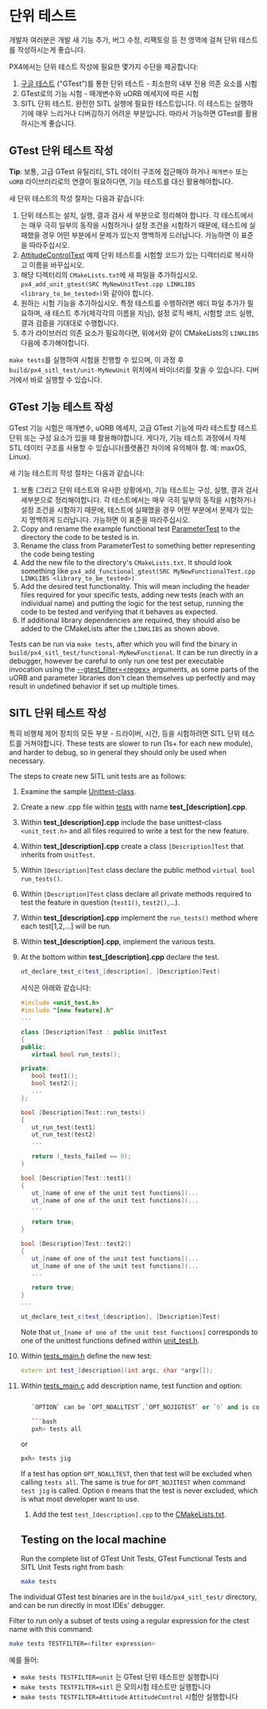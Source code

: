 # 단위 테스트

개발자 여러분은 개발 새 기능 추가, 버그 수정, 리팩토링 등 전 영역에 걸쳐 단위 테스트를 작성하시는게 좋습니다.

PX4에서는 단위 테스트 작성에 필요한 몇가지 수단을 제공합니다:

1. [구글 테스트](https://github.com/google/googletest/blob/master/googletest/docs/primer.md) ("GTest")를 통한 단위 테스트 - 최소한의 내부 전용 의존 요소를 시험
2. GTest로의 기능 시험 - 매개변수와 uORB 메세지에 따른 시험
3. SITL 단위 테스트. 완전한 SITL 실행에 필요한 테스트입니다. 이 테스트는 실행하기에 매우 느리거나 디버깅하기 어려운 부분입니다. 따라서 가능하면 GTest를 활용하시는게 좋습니다.

## GTest 단위 테스트 작성

**Tip**: 보통, 고급 GTest 유틸리티, STL 데이터 구조에 접근해야 하거나 `매개변수` 또는 `uORB` 라이브러리로의 연결이 필요하다면, 기능 테스트를 대신 활용해야합니다.

새 단위 테스트의 작성 절차는 다음과 같습니다:

1. 단위 테스트는 설치, 실행, 결과 검사 세 부분으로 정리해야 합니다. 각 테스트에서는 매우 극히 일부의 동작을 시험하거나 설정 조건을 시험하기 때문에, 테스트에 실패했을 경우 어떤 부분에서 문제가 있는지 명백하게 드러납니다. 가능하면 이 표준을 따라주십시오.
2. [AttitudeControlTest](https://github.com/PX4/PX4-Autopilot/blob/master/src/modules/mc_att_control/AttitudeControl/AttitudeControlTest.cpp) 예제 단위 테스트를 시험할 코드가 있는 디렉터리로 복사하고 이름을 바꾸십시오.
3. 해당 디렉터리의 `CMakeLists.txt`에 새 파일을 추가하십시오. `px4_add_unit_gtest(SRC MyNewUnitTest.cpp LINKLIBS <library_to_be_tested>)`와 같아야 합니다.
4. 원하는 시험 기능을 추가하십시오. 특정 테스트를 수행하려면 헤더 파일 추가가 필요하며, 새 테스트 추가(제각각의 이름을 지님), 설정 로직 배치, 시험할 코드 실행, 결과 검증을 기대대로 수행합니다.
5. 추가 라이브러리 의존 요소가 필요하다면, 위에서와 같이 CMakeLists의 `LINKLIBS` 다음에 추가해야합니다.

`make tests`를 실행하여 시험을 진행할 수 있으며, 이 과정 후 `build/px4_sitl_test/unit-MyNewUnit` 위치에서 바이너리를 찾을 수 있습니다. 디버거에서 바로 실행할 수 있습니다.

## GTest 기능 테스트 작성

GTest 기능 시험은 매개변수, uORB 메세지, 고급 GTest 기능에 따라 테스트할 테스트 단위 또는 구성 요소가 있을 때 활용해야합니다. 게다가, 기능 테스트 과정에서 자체 STL 데이터 구조를 사용할 수 있습니다(플랫폼간 차이에 유의해야 함. 예: maxOS, Linux).

새 기능 테스트의 작성 절차는 다음과 같습니다:

1. 보통 (그리고 단위 테스트와 유사한 상황에서), 기능 테스트는 구성, 실행, 결과 검사 세부분으로 정리해야합니다. 각 테스트에서는 매우 극히 일부의 동작을 시험하거나 설정 조건을 시험하기 때문에, 테스트에 실패했을 경우 어떤 부분에서 문제가 있는지 명백하게 드러납니다. 가능하면 이 표준을 따라주십시오.
2. Copy and rename the example functional test [ParameterTest](https://github.com/PX4/PX4-Autopilot/blob/master/src/lib/parameters/ParameterTest.cpp) to the directory the code to be tested is in.
3. Rename the class from ParameterTest to something better representing the code being testing
4. Add the new file to the directory's `CMakeLists.txt`. It should look something like `px4_add_functional_gtest(SRC MyNewFunctionalTest.cpp LINKLIBS <library_to_be_tested>)`
5. Add the desired test functionality. This will mean including the header files required for your specific tests, adding new tests (each with an individual name) and putting the logic for the test setup, running the code to be tested and verifying that it behaves as expected.
6. If additional library dependencies are required, they should also be added to the CMakeLists after the `LINKLIBS` as shown above.

Tests can be run via `make tests`, after which you will find the binary in `build/px4_sitl_test/functional-MyNewFunctional`. It can be run directly in a debugger, however be careful to only run one test per executable invocation using the [--gtest_filter=\<regex\>](https://github.com/google/googletest/blob/master/googletest/docs/advanced.md#running-a-subset-of-the-tests) arguments, as some parts of the uORB and parameter libraries don't clean themselves up perfectly and may result in undefined behavior if set up multiple times.

## SITL 단위 테스트 작성

특히 비행체 제어 장치의 모든 부분 - 드라이버, 시간, 등을 시험하려면 SITL 단위 테스트를 거쳐야합니다. These tests are slower to run (1s+ for each new module), and harder to debug, so in general they should only be used when necessary.

The steps to create new SITL unit tests are as follows:

1. Examine the sample [Unittest-class](https://github.com/PX4/PX4-Autopilot/blob/master/src/include/unit_test.h).
2. Create a new .cpp file within [tests](https://github.com/PX4/PX4-Autopilot/tree/master/src/systemcmds/tests) with name **test_[description].cpp**.
3. Within **test_[description].cpp** include the base unittest-class `<unit_test.h>` and all files required to write a test for the new feature.
4. Within **test_[description].cpp** create a class `[Description]Test` that inherits from `UnitTest`.
5. Within `[Description]Test` class declare the public method `virtual bool run_tests()`.
6. Within `[Description]Test` class declare all private methods required to test the feature in question (`test1()`, `test2()`,...).
7. Within **test_[description].cpp** implement the `run_tests()` method where each test[1,2,...] will be run.
8. Within **test_[description].cpp**, implement the various tests.
9. At the bottom within **test_[description].cpp** declare the test.
    
    ```cpp
    ut_declare_test_c(test_[description], [Description]Test)
    ```
    
    서식은 아래와 같습니다:
    
    ```cpp
    #include <unit_test.h>
    #include "[new feature].h"
    ...
    
    class [Description]Test : public UnitTest
    {
    public:
       virtual bool run_tests();
    
    private:
       bool test1();
       bool test2();
       ...
    };
    
    bool [Description]Test::run_tests()
    {
       ut_run_test(test1)
       ut_run_test(test2)
       ...
    
       return (_tests_failed == 0);
    }
    
    bool [Description]Test::test1()
    {
       ut_[name of one of the unit test functions](...
       ut_[name of one of the unit test functions](...
       ...
    
       return true;
    }
    
    bool [Description]Test::test2()
    {
       ut_[name of one of the unit test functions](...
       ut_[name of one of the unit test functions](...
       ...
    
       return true;
    }
    ...
    
    ut_declare_test_c(test_[description], [Description]Test)
    ```
    
    Note that `ut_[name of one of the unit test functions]` corresponds to one of the unittest functions defined within [unit_test.h](https://github.com/PX4/PX4-Autopilot/blob/master/src/include/unit_test.h).

10. Within [tests_main.h](https://github.com/PX4/PX4-Autopilot/blob/master/src/systemcmds/tests/tests_main.h) define the new test:
    
    ```cpp
    extern int test_[description](int argc, char *argv[]);
    ```

11. Within [tests_main.c](https://github.com/PX4/PX4-Autopilot/blob/master/src/systemcmds/tests/tests_main.c) add description name, test function and option:
    
    ```cpp ... } tests[] = { {... {"[description]", test_[description], OPTION}, ... }

       `OPTION` can be `OPT_NOALLTEST`,`OPT_NOJIGTEST` or `0` and is considered if within px4 shell one of the two commands are called:
    
       ```bash
       pxh> tests all
       ```
       or
    
       ```bash
       pxh> tests jig
       ```
       If a test has option `OPT_NOALLTEST`, then that test will be excluded when calling `tests all`. The same is true for `OPT_NOJITEST` when command `test jig` is called. Option `0` means that the test is never excluded, which is what most developer want to use.
    
    1. Add the test `test_[description].cpp` to the [CMakeLists.txt](https://github.com/PX4/PX4-Autopilot/blob/master/src/systemcmds/tests/CMakeLists.txt).
    
    
    ## Testing on the local machine
    
    Run the complete list of GTest Unit Tests, GTest Functional Tests and SITL Unit Tests right from bash:
    
    ```bash
    make tests
    

The individual GTest test binaries are in the `build/px4_sitl_test/` directory, and can be run directly in most IDEs' debugger.

Filter to run only a subset of tests using a regular expression for the ctest name with this command:

```bash
make tests TESTFILTER=<filter expression>
```

예를 들어:

- `make tests TESTFILTER=unit` 는 GTest 단위 테스트만 실행합니다
- `make tests TESTFILTER=sitl` 은 모의시험 테스트만 실행합니다
- `make tests TESTFILTER=Attitude` `AttitudeControl` 시험만 실행합니다